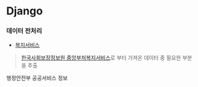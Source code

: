 # Django

### 데이터 전처리
- [복지서비스](/data-preprocessing/)
>[한국사회보장정보원 중앙부처복지서비스](https://www.data.go.kr/tcs/dss/selectApiDataDetailView.do?publicDataPk=15090532)로 부터 가져온 데이터 중 필요한 부분을 추출

행정안전부 공공서비스 정보